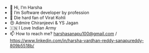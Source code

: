 * 👋 Hi, I’m Harsha
* 👀 I’m Software developer by profession
* :cricket_game: Die hard fan of Virat Kohli
* :heart_eyes: Admire Chiranjeevi & YS Jagan
* :india: I Love Indian Army
* 📫 How to reach me? harshasanapu100@gmail.com / https://www.linkedin.com/in/harsha-vardhan-reddy-sanapureddy-809b5518b/


<!--
**harshasanapu100/harshasanapu100** is a ✨ _special_ ✨ repository because its `README.md` (this file) appears on your GitHub profile.

Here are some ideas to get you started:

- 🔭 I’m currently working on ...
- 🌱 I’m currently learning ...
- 👯 I’m looking to collaborate on ...
- 🤔 I’m looking for help with ...
- 💬 Ask me about ...
- 📫 How to reach me: ...
- 😄 Pronouns: ...
- ⚡ Fun fact: ...
-->
